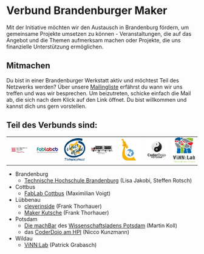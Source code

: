 # Verbund Brandenburger Maker

Mit der Initiative möchten wir den Austausch in Brandenburg fördern, um gemeinsame Projekte umsetzen zu können - Veranstaltungen, die auf das Angebot und die Themen aufmerksam machen oder Projekte, die uns finanzielle Unterstützung ermöglichen.

## Mitmachen 

Du bist in einer Brandenburger Werkstatt aktiv und möchtest Teil des Netzwerks werden? Über unsere [Mailingliste][join-mailing-list] erfährst du wann wir uns treffen und was wir besprechen. Um beizutreten, schicke einfach die Mail ab, die sich nach dem Klick auf den Link öffnet. Du bist willkommen und kannst dich uns gern vorstellen.

## Teil des Verbunds sind:

<table>
  <tr>
    <td width="12%"><a href="https://zhq.th-brandenburg.de/"    ><img src="logos/THB_Werkstatt_Logo_CMYK_pfade.svg" alt="Technische Hochschule Brandenburg"></a></td>
    <td width="12%"><a href="http://fablab-cottbus.de"          ><img src="logos/FabLab-Logo-Cottbus-farbig.png" alt="FabLab Cottbus"></a></td>
    <td width="12%"><a href="http://jfvnet.de/cleverinside/"    ><img src="logos/Technikschule-cleverinside.gif" alt="Maker Kutsche"></a></td>
    <td width="12%"><a href="https://makerkutsche.de/"          ><img src="logos/maker-kutsche-logobeta.png" alt="Maker Kutsche"></a></td>
    <td width="12%"><a href="https://machbar-potsdam.de/"       ><img src="logos/wissenschaftsladen-potsdam.jpg" alt="Wissenschaftsladen Potsdam"></a></td>
    <td width="12%"><a href="https://CoderDojoPotsdam.github.io"><img src="logos/CoderDojo-Potsdam.svg" alt="CoderDojo Potsdam"></a></td>
    <td width="12%"><a href="http://vinnlab.th-wildau.de/"      ><img src="logos/ViNNLabLogo_hoch_ThinkMakeShare.png" alt="ViNN:Lab" /></a></td>
  </tr>
</table>

- Brandenburg
  - [Technische Hochschule Brandenburg][thb] (Lisa Jakobi, Steffen Rotsch)
- Cottbus
  - [FabLab Cottbus][fcb] (Maximilian Voigt)
- Lübbenau
  - [cleverinside][cleverinside] (Frank Thorhauer)
  - [Maker Kutsche][makerkutsche] (Frank Thorhauer)
- Potsdam
  - [Die machBar][machBar] des [Wissenschaftsladens Potsdam][wilap] (Martin Koll)
  - das [CoderDojo am HPI][cdp] (Nicco Kunzmann)
- Wildau
  - [ViNN:Lab][vinn-lab] (Patrick Grabasch)

[join-mailing-list]: mailto:&#109;&#097;&#106;&#111;&#114;&#100;&#111;&#109;&#111;&#064;&#102;&#097;&#098;&#108;&#097;&#098;&#045;&#099;&#111;&#116;&#116;&#098;&#117;&#115;&#046;&#100;&#101;?subject=subscribe&#32;brandenburger-fablab-cottbus-de&body=subscribe&#32;brandenburger-fablab-cottbus-de
[machBar]: https://machbar-potsdam.de/
[vinn-lab]: http://vinnlab.th-wildau.de/
[thb]: https://zhq.th-brandenburg.de/
[cleverinside]: http://jfvnet.de/cleverinside/
[cdp]: https://CoderDojoPotsdam.github.io/
[fcb]: http://fablab-cottbus.de
[makerkutsche]: https://makerkutsche.de/
[wilap]: http://www.wissenschaftsladen-potsdam.de/

